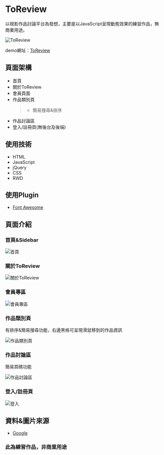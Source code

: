 # ToReview

以視影作品討論平台為發想，主要是以JavaScript呈現動態效果的練習作品，無商業用途。

![ToReview](https://ronchang8215.github.io/ToReview/icon/logo4.png "ToReview")

demo網址：[ToReview](https://ronchang8215.github.io/ToReview/)

## 頁面架構
* 首頁
* 關於ToReview
* 會員頁面
* 作品類別頁
   >+ 簡易搜尋&排序
* 作品討論區
* 登入/註冊頁(無後台及後端)

## 使用技術
* HTML
* JavaScript
* jQuery
* CSS
* RWD

## 使用Plugin
* [Font Awesome](https://fontawesome.com/)

## 頁面介紹

### 首頁&Sidebar
![首頁](https://i.imgur.com/98Mfxzj.png)
### 關於ToReview
![關於ToReview](https://i.imgur.com/h5TubyK.png)
### 會員專區
![會員專區](https://i.imgur.com/bc8SC7v.png)
### 作品類別頁
有排序&簡易搜尋功能，右邊黑格可呈現滑鼠移到的作品資訊

![作品類別頁](https://i.imgur.com/GFenBAT.png)
### 作品討論區
簡易頁碼功能

![作品討論區](https://i.imgur.com/IRNBPai.png)
### 登入/註冊頁
![登入](https://i.imgur.com/DUpLeOw.png)
## 資料&圖片來源
* [Google](https://www.google.com/)

### 此為練習作品，非商業用途